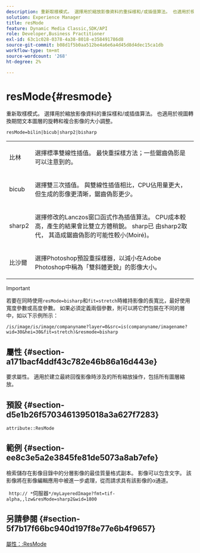 ```yaml
---
description: 重新取樣模式。 選擇用於縮放影像資料的重採樣和/或插值算法。 也適用於視圖轉換期間文本圖層的旋轉和複合影像的大小調整。
solution: Experience Manager
title: resMode
feature: Dynamic Media Classic,SDK/API
role: Developer,Business Practitioner
exl-id: 63c1c028-0378-4a38-8018-e358491786d8
source-git-commit: b08d1f5b0aa512be4a6e6a4d45d8d4dec15ca1db
workflow-type: tm+mt
source-wordcount: '268'
ht-degree: 2%

---
```


# resMode{#resmode}

重新取樣模式。 選擇用於縮放影像資料的重採樣和/或插值算法。 也適用於視圖轉換期間文本圖層的旋轉和複合影像的大小調整。

`resMode=bilin|bicub|sharp2|bisharp`

<table id="table_FD658AC521E24EB9ADBB87F98549BC3B"> 
 <tbody> 
  <tr> 
   <td colname="col1"> <p> <span class="codeph"> 比林  </span> </p> </td> 
   <td colname="col2"> <p>選擇標準雙線性插值。 最快重採樣方法；一些鋸齒偽影是可以注意到的。 </p> </td> 
  </tr> 
  <tr> 
   <td colname="col1"> <p> <span class="codeph"> bicub  </span> </p> </td> 
   <td colname="col2"> <p>選擇雙三次插值。 與雙線性插值相比，CPU佔用量更大，但生成的影像更清晰，鋸齒偽影更少。 </p> </td> 
  </tr> 
  <tr> 
   <td colname="col1"> <p> <span class="codeph"> sharp2  </span> </p> </td> 
   <td colname="col2"> <p>選擇修改的Lanczos窗口函式作為插值算法。 CPU成本較高，產生的結果會比雙立方體稍銳。 <span class="codeph"> sharp已 </span> 由sharp2取 <span class="codeph"> 代， </span>其造成鋸齒偽影的可能性較小(Moiré)。 </p> </td> 
  </tr> 
  <tr> 
   <td colname="col1"> <p> <span class="codeph"> 比沙爾  </span> </p> </td> 
   <td colname="col2"> <p>選擇Photoshop預設重採樣器，以減小在Adobe Photoshop中稱為「雙斜體更銳」的影像大小。 </p> </td> 
  </tr> 
 </tbody> 
</table>

>[!IMPORTANT]
>
>若要在同時使用`resMode=bisharp`和`fit=stretch`時維持影像的長寬比，最好使用寬度參數或高度參數。 如果必須定義兩個參數，則可以將它們包裝在不同的層中，如以下示例所示：
>
>`/is/image/is/image/companyname?layer=0&src=is(companyname/imagename?wid=30&hei=30&fit=stretch)&resmode=bisharp`

## 屬性 {#section-a171bacf4ddf43c782e46b86a16d443e}

要求屬性。 適用於建立最終回復影像時涉及的所有縮放操作，包括所有圖層縮放。

## 預設 {#section-d5e1b26f5703461395018a3a627f7283}

`attribute::ResMode`

## 範例 {#section-ee8c3e5a2e3845fe81de5073a8ab7efe}

檢索儲存在影像目錄中的分層影像的最佳質量格式副本。 影像可以包含文字。 該影像將在影像編輯應用中被進一步處理，從而請求具有該影像的α通道。

` http:// *`伺服器`*/myLayeredImage?fmt=tif-alpha,,lzw&resMode=sharp2&wid=1800`

## 另請參閱 {#section-5f7b17f66bc940d197f8e77e6b4f9657}

[屬性：:ResMode](../../../../../is-api/image-catalog/image-serving-api-ref/c-image-catalog-reference/c-attributes-reference/r-is-cat-resmode.md#reference-609095ef568743a086f28d87c54dafa2)
